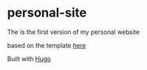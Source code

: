 # personal-site
The is the first version of my personal website

based on the template [here](https://github.com/victoriadrake/hugo-theme-introduction)

Built with [Hugo](https://gohugo.io/)
